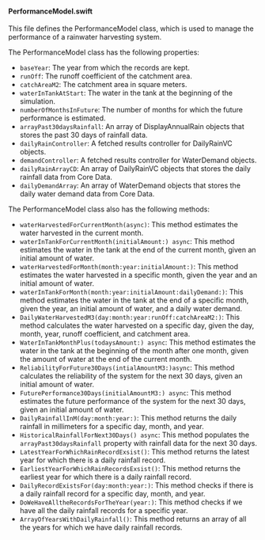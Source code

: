 
#### PerformanceModel.swift

This file defines the PerformanceModel class, which is used to manage the performance of a rainwater harvesting system.

The PerformanceModel class has the following properties:

* `baseYear`: The year from which the records are kept.
* `runOff`: The runoff coefficient of the catchment area.
* `catchAreaM2`: The catchment area in square meters.
* `waterInTankAtStart`: The water in the tank at the beginning of the simulation.
* `numberOfMonthsInFuture`: The number of months for which the future performance is estimated.
* `arrayPast30daysRainfall`: An array of DisplayAnnualRain objects that stores the past 30 days of rainfall data.
* `dailyRainController`: A fetched results controller for DailyRainVC objects.
* `demandController`: A fetched results controller for WaterDemand objects.
* `dailyRainArrayCD`: An array of DailyRainVC objects that stores the daily rainfall data from Core Data.
* `dailyDemandArray`: An array of WaterDemand objects that stores the daily water demand data from Core Data.

The PerformanceModel class also has the following methods:

* `waterHarvestedForCurrentMonth(async)`: This method estimates the water harvested in the current month.
* `waterInTankForCurrentMonth(initialAmount:) async`: This method estimates the water in the tank at the end of the current month, given an initial amount of water.
* `waterHarvestedForMonth(month:year:initialAmount:)`: This method estimates the water harvested in a specific month, given the year and an initial amount of water.
* `waterInTankForMonth(month:year:initialAmount:dailyDemand:)`: This method estimates the water in the tank at the end of a specific month, given the year, an initial amount of water, and a daily water demand.
* `DailyWaterHarvestedM3(day:month:year:runOff:catchAreaM2:)`: This method calculates the water harvested on a specific day, given the day, month, year, runoff coefficient, and catchment area.
* `WaterInTankMonthPlus(todaysAmount:) async`: This method estimates the water in the tank at the beginning of the month after one month, given the amount of water at the end of the current month.
* `ReliabilityForFuture30Days(intialAmountM3:)async`: This method calculates the reliability of the system for the next 30 days, given an initial amount of water.
* `FuturePerformance30Days(initialAmountM3:) async`: This method estimates the future performance of the system for the next 30 days, given an initial amount of water.
* `DailyRainfallInM(day:month:year:)`: This method returns the daily rainfall in millimeters for a specific day, month, and year.
* `HistoricalRainfallForNext30Days() async`: This method populates the `arrayPast30daysRainfall` property with rainfall data for the next 30 days.
* `LatestYearForWhichRainRecordExsist()`: This method returns the latest year for which there is a daily rainfall record.
* `EarliestYearForWhichRainRecordsExsist()`: This method returns the earliest year for which there is a daily rainfall record.
* `DailyRecordExistsFor(day:month:year:)`: This method checks if there is a daily rainfall record for a specific day, month, and year.
* `DoWeHaveAlltheRecordsForTheYear(year:)`: This method checks if we have all the daily rainfall records for a specific year.
* `ArrayOfYearsWithDailyRainfall()`: This method returns an array of all the years for which we have daily rainfall records.


